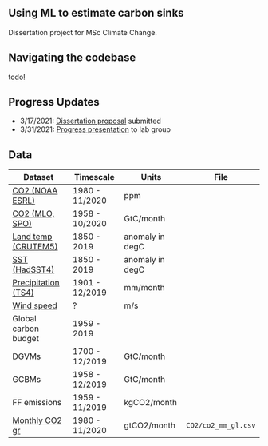 ## Using ML to estimate carbon sinks
Dissertation project for MSc Climate Change.

## Navigating the codebase
todo!

## Progress Updates

- 3/17/2021: [Dissertation proposal](https://github.com/sallymatson/carbon_sinks/blob/main/Dissertation%20Proposal.pdf) submitted
- 3/31/2021: [Progress presentation](https://docs.google.com/presentation/d/1cRt70FpyEDJgw5rioyKlGI4nsppwOjQM4TiY3B94d3Q/edit) to lab group

## Data

| Dataset                | Timescale      | Units      | File |
| ---------------------- | -------------- | ---------- | -----|
| [CO2 (NOAA ESRL)](https://www.esrl.noaa.gov/gmd/ccgg/trends/gl_data.html)| 1980 - 11/2020 | ppm        | |
| [CO2 (MLO, SPO)](https://scrippsco2.ucsd.edu/data/atmospheric_co2/mlo.html)         | 1958 - 10/2020 | GtC/month  | |
| [Land temp (CRUTEM5)](https://crudata.uea.ac.uk/cru/data/temperature/) | 1850 - 2019    | anomaly in degC    | |
| [SST (HadSST4)](https://crudata.uea.ac.uk/cru/data/temperature/) | 1850 - 2019    | anomaly in degC    | |
| [Precipitation (TS4)](https://catalogue.ceda.ac.uk/uuid/89e1e34ec3554dc98594a5732622bce9)    | 1901 - 12/2019 | mm/month   | |
| [Wind speed](https://psl.noaa.gov/data/gridded/data.ncep.reanalysis.derived.surface.html)    | ? | m/s  | |
| Global carbon budget   | 1959 - 2019    |            | |
| DGVMs                  | 1700 - 12/2019 | GtC/month  | |
| GCBMs                  | 1958 - 12/2019 | GtC/month  | |
| FF emissions           | 1959 - 11/2019 | kgCO2/month | |
| [Monthly CO2 gr](https://www.esrl.noaa.gov/gmd/ccgg/trends/gl_data.html)  | 1980 - 11/2020 | gtCO2/month |`CO2/co2_mm_gl.csv` |
